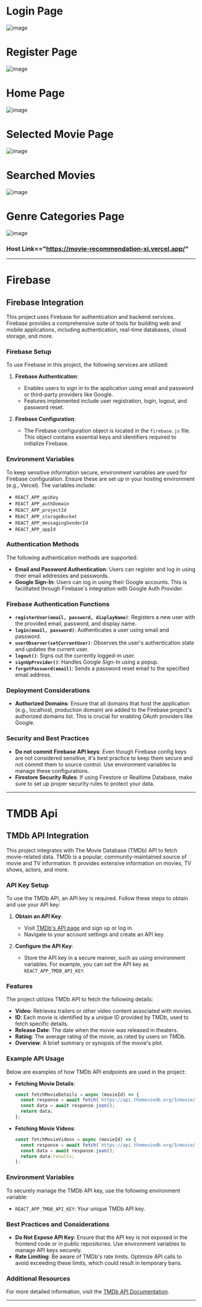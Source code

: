 # Login Page

![image](https://github.com/user-attachments/assets/effc988d-5255-458f-a2ff-1835ff97926e)

# Register Page
![image](https://github.com/user-attachments/assets/5295434f-5ffc-4849-a499-86ff27faee90)

# Home Page
![image](https://github.com/user-attachments/assets/9a044772-908b-4c38-8b9a-9dcb63a0d302)

# Selected Movie Page
![image](https://github.com/user-attachments/assets/064595e8-67a4-43e8-8250-8692bc5c5b0d)

# Searched Movies 
![image](https://github.com/user-attachments/assets/72a87857-4cd7-4b07-a57a-f4d9e52ff713)

# Genre Categories Page
![image](https://github.com/user-attachments/assets/22b43243-fdfe-4a7c-977a-5a47654ccb45)


### Host Link=="https://movie-recommendation-xi.vercel.app/"



---
# Firebase
## Firebase Integration

This project uses Firebase for authentication and backend services. Firebase provides a comprehensive suite of tools for building web and mobile applications, including authentication, real-time databases, cloud storage, and more.

### Firebase Setup

To use Firebase in this project, the following services are utilized:

1. **Firebase Authentication**: 
   - Enables users to sign in to the application using email and password or third-party providers like Google.
   - Features implemented include user registration, login, logout, and password reset.

2. **Firebase Configuration**:
   - The Firebase configuration object is located in the `firebase.js` file. This object contains essential keys and identifiers required to initialize Firebase.

### Environment Variables

To keep sensitive information secure, environment variables are used for Firebase configuration. Ensure these are set up in your hosting environment (e.g., Vercel). The variables include:

- `REACT_APP_apiKey`
- `REACT_APP_authDomain`
- `REACT_APP_projectId`
- `REACT_APP_storageBucket`
- `REACT_APP_messagingSenderId`
- `REACT_APP_appId`

### Authentication Methods

The following authentication methods are supported:

- **Email and Password Authentication**: Users can register and log in using their email addresses and passwords.
- **Google Sign-In**: Users can log in using their Google accounts. This is facilitated through Firebase's integration with Google Auth Provider.

### Firebase Authentication Functions

- **`registerUser(email, password, displayName)`**: Registers a new user with the provided email, password, and display name.
- **`login(email, password)`**: Authenticates a user using email and password.
- **`userObserver(setCurrentUser)`**: Observes the user's authentication state and updates the current user.
- **`logout()`**: Signs out the currently logged-in user.
- **`signUpProvider()`**: Handles Google Sign-In using a popup.
- **`forgotPassword(email)`**: Sends a password reset email to the specified email address.

### Deployment Considerations

- **Authorized Domains**: Ensure that all domains that host the application (e.g., localhost, production domain) are added to the Firebase project's authorized domains list. This is crucial for enabling OAuth providers like Google.

### Security and Best Practices

- **Do not commit Firebase API keys**: Even though Firebase config keys are not considered sensitive, it's best practice to keep them secure and not commit them to source control. Use environment variables to manage these configurations.
- **Firestore Security Rules**: If using Firestore or Realtime Database, make sure to set up proper security rules to protect your data.

---
# TMDB Api
## TMDb API Integration

This project integrates with The Movie Database (TMDb) API to fetch movie-related data. TMDb is a popular, community-maintained source of movie and TV information. It provides extensive information on movies, TV shows, actors, and more.

### API Key Setup

To use the TMDb API, an API key is required. Follow these steps to obtain and use your API key:

1. **Obtain an API Key**:
   - Visit [TMDb's API page](https://www.themoviedb.org/documentation/api) and sign up or log in.
   - Navigate to your account settings and create an API key.

2. **Configure the API Key**:
   - Store the API key in a secure manner, such as using environment variables. For example, you can set the API key as `REACT_APP_TMDB_API_KEY`.

### Features

The project utilizes TMDb API to fetch the following details:

- **Video**: Retrieves trailers or other video content associated with movies.
- **ID**: Each movie is identified by a unique ID provided by TMDb, used to fetch specific details.
- **Release Date**: The date when the movie was released in theaters.
- **Rating**: The average rating of the movie, as rated by users on TMDb.
- **Overview**: A brief summary or synopsis of the movie's plot.

### Example API Usage

Below are examples of how TMDb API endpoints are used in the project:

- **Fetching Movie Details**:
  ```javascript
  const fetchMovieDetails = async (movieId) => {
    const response = await fetch(`https://api.themoviedb.org/3/movie/${movieId}?api_key=${process.env.REACT_APP_TMDB_API_KEY}`);
    const data = await response.json();
    return data;
  };
  ```

- **Fetching Movie Videos**:
  ```javascript
  const fetchMovieVideos = async (movieId) => {
    const response = await fetch(`https://api.themoviedb.org/3/movie/${movieId}/videos?api_key=${process.env.REACT_APP_TMDB_API_KEY}`);
    const data = await response.json();
    return data.results;
  };
  ```

### Environment Variables

To securely manage the TMDb API key, use the following environment variable:

- `REACT_APP_TMDB_API_KEY`: Your unique TMDb API key.

### Best Practices and Considerations

- **Do Not Expose API Key**: Ensure that the API key is not exposed in the frontend code or in public repositories. Use environment variables to manage API keys securely.
- **Rate Limiting**: Be aware of TMDb's rate limits. Optimize API calls to avoid exceeding these limits, which could result in temporary bans.

### Additional Resources

For more detailed information, visit the [TMDb API Documentation](https://developers.themoviedb.org/3).

---
